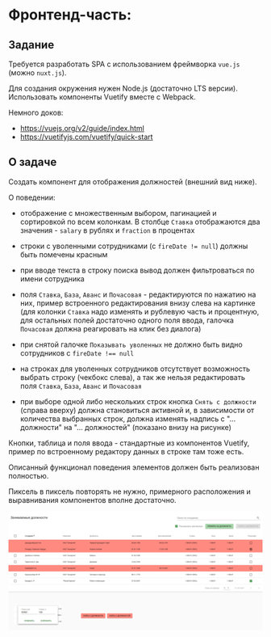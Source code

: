 Фронтенд-часть:
==============

Задание
-------

Требуется разработать SPA с использованием фреймворка `vue.js` (можно
`nuxt.js`).

Для создания окружения нужен Node.js (достаточно LTS версии). Использовать
компоненты Vuetify вместе с Webpack.

Немного доков:

* https://vuejs.org/v2/guide/index.html
* https://vuetifyjs.com/vuetify/quick-start

О задаче
--------

Создать компонент для отображения должностей (внешний вид ниже).

О поведении:

* отображение с множественным выбором, пагинацией и сортировкой по всем
колонкам. В столбце `Ставка` отображаются два значения - `salary` в рублях и
`fraction` в процентах

* строки с уволенными сотрудниками (с `fireDate != null`) должны быть помечены 
красным

* при вводе текста в строку поиска вывод должен фильтроваться по имени
сотрудника

* поля `Ставка`, `База`, `Аванс` и `Почасовая` - редактируются по нажатию на
них, пример встроенного редактирования внизу слева на картинке (для колонки
`Ставка` надо изменять и рублевую часть и процентную, для остальных полей
достаточно одного поля ввода, галочка `Почасовая` должна реагировать на клик
без диалога)

* при снятой галочке `Показывать уволенных` не должно быть видно сотрудников с
`fireDate !== null`

* на строках для уволенных сотрудников отсутствует возможность выбрать строку
(чекбокс слева), а так же нельзя редактировать поля `Ставка`, `База`, `Аванс`
и `Почасовая`

* при выборе одной либо нескольких строк кнопка `Снять с должности` (справа
вверху) должна становиться активной и, в зависимости от количества выбранных
строк, должна изменять надпись с "... должности" на "... должностей" (показано
внизу на рисунке)

Кнопки, таблица и поля ввода - стандартные из компонентов Vuetify, пример по
встроенному редактору данных в строке там тоже есть.

Описанный функционал поведения элементов должен быть реализован полностью.

Пиксель в пиксель повторять не нужно, примерного расположения и выравнивания
компонентов вполне достаточно.

![img.png](img.png)